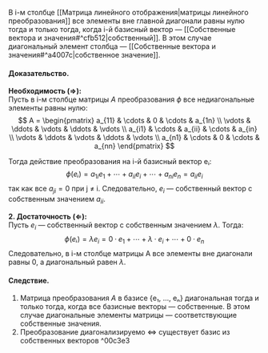 В i-м столбце [[Матрица линейного отображения|матрицы линейного преобразования]] все элементы вне главной диагонали равны нулю тогда и только тогда, когда i-й базисный вектор — [[Собственные вектора и значения#^cfb512|собственный]]. В этом случае диагональный элемент столбца — [[Собственные вектора и значения#^a4007c|собственное значение]].

#### Доказательство.

**Необходимость (⇒):**  
Пусть в i-м столбце матрицы $A$ преобразования $\phi$ все недиагональные элементы равны нулю:
$$
A = \begin{pmatrix}
a_{11} & \cdots & 0 & \cdots & a_{1n} \\
\vdots & \ddots & \vdots & \ddots & \vdots \\
a_{i1} & \cdots & a_{ii} & \cdots & a_{in} \\
\vdots & \ddots & \vdots & \ddots & \vdots \\
a_{n1} & \cdots & 0 & \cdots & a_{nn}
\end{pmatrix}
$$

Тогда действие преобразования на i-й базисный вектор eᵢ:
$$
\phi(eᵢ) = a_{1i}e_1 + \cdots + a_{ii}e_i + \cdots + a_{ni}e_n = a_{ii}e_i
$$
так как все $a_{ji} = 0$ при j ≠ i. Следовательно, $e_i$ — собственный вектор с собственным значением $a_{ii}$.

**2. Достаточность (⇐):**  
Пусть $e_i$ — собственный вектор с собственным значением $\lambda$. Тогда:
$$
\phi(eᵢ) = λe_i = 0·e_1 + \cdots + λ·e_i + \cdots + 0·e_n
$$
Следовательно, в i-м столбце матрицы A все элементы вне диагонали равны 0, а диагональный равен $\lambda$.

#### Следствие.

1. Матрица преобразования $A$ в базисе {e₁, ..., eₙ} диагональная тогда и только тогда, когда все базисные векторы — собственные. В этом случае диагональные элементы матрицы — соответствующие собственные значения.
2. Преобразование диагонализируемо ⇔ существует базис из собственных векторов ^00c3e3